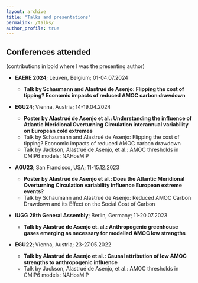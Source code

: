```yaml
---
layout: archive
title: "Talks and presentations"
permalink: /talks/
author_profile: true
---
```


## Conferences attended
(contributions in bold where I was the presenting author)

* **EAERE 2024**; Leuven, Belgium; 01-04.07.2024
  * **Talk by Schaumann and Alastrué de Asenjo: Flipping the cost of tipping? Economic impacts of reduced AMOC carbon drawdown**

* **EGU24**; Vienna, Austria; 14-19.04.2024
  * **Poster by Alastrué de Asenjo et al.: Understanding the influence of Atlantic Meridional Overturning Circulation interannual variability on European cold extremes**
  * Talk by Schaumann and Alastrué de Asenjo: Flipping the cost of tipping? Economic impacts of reduced AMOC carbon drawdown
  * Talk by Jackson, Alastrué de Asenjo, et al.: AMOC thresholds in CMIP6 models: NAHosMIP

* **AGU23**; San Francisco, USA; 11-15.12.2023
  * **Poster by Alastrué de Asenjo et al.: Does the Atlantic Meridional Overturning Circulation variability influence European extreme events?**
  * Talk by Schaumann and Alastrué de Asenjo: Reduced AMOC Carbon Drawdown and its Effect on the Social Cost of Carbon

* **IUGG 28th General Assembly**; Berlin, Germany; 11-20.07.2023
  * **Talk by Alastrué de Asenjo et. al.: Anthropogenic greenhouse gases emerging as necessary for modelled AMOC low strengths**

* **EGU22**; Vienna, Austria; 23-27.05.2022
  * **Talk by Alastrué de Asenjo et al.: Causal attribution of low AMOC strengths to anthropogenic influence**
  * Talk by Jackson, Alastrué de Asenjo, et al.: AMOC thresholds in CMIP6 models: NAHosMIP

